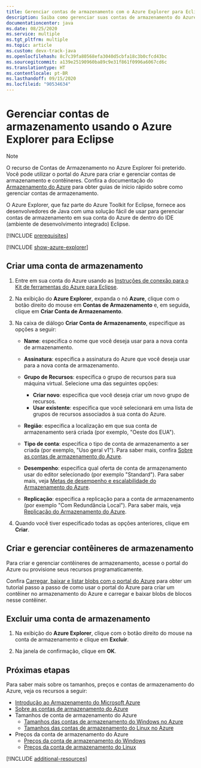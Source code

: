 ```yaml
---
title: Gerenciar contas de armazenamento com o Azure Explorer para Eclipse
description: Saiba como gerenciar suas contas de armazenamento do Azure usando o Azure Explorer para Eclipse.
documentationcenter: java
ms.date: 08/25/2020
ms.service: multiple
ms.tgt_pltfrm: multiple
ms.topic: article
ms.custom: devx-track-java
ms.openlocfilehash: 8c7c39fa80568efa3040d5cbfa18c3b0cfcd43bc
ms.sourcegitcommit: a139e25190960ba89c9e31f861f0996a6067cd6c
ms.translationtype: HT
ms.contentlocale: pt-BR
ms.lasthandoff: 09/15/2020
ms.locfileid: "90534634"
---
```

# <a name="manage-storage-accounts-by-using-the-azure-explorer-for-eclipse"></a>Gerenciar contas de armazenamento usando o Azure Explorer para Eclipse

> [!NOTE]
> O recurso de Contas de Armazenamento no Azure Explorer foi preterido. Você pode utilizar o portal do Azure para criar e gerenciar contas de armazenamento e contêineres. Confira a documentação do [Armazenamento do Azure](/azure/storage/blobs/storage-quickstart-blobs-portal) para obter guias de início rápido sobre como gerenciar contas de armazenamento.

O Azure Explorer, que faz parte do Azure Toolkit for Eclipse, fornece aos desenvolvedores de Java com uma solução fácil de usar para gerenciar contas de armazenamento em sua conta do Azure de dentro do IDE (ambiente de desenvolvimento integrado) Eclipse.

[!INCLUDE [prerequisites](includes/prerequisites.md)]

[!INCLUDE [show-azure-explorer](includes/show-azure-explorer.md)]

## <a name="create-a-storage-account"></a>Criar uma conta de armazenamento

1. Entre em sua conta do Azure usando as [Instruções de conexão para o Kit de ferramentas do Azure para Eclipse](/azure/developer/java/toolkit-for-eclipse/sign-in-instructions).

1. Na exibição do **Azure Explorer**, expanda o nó **Azure**, clique com o botão direito do mouse em **Contas de Armazenamento** e, em seguida, clique em **Criar Conta de Armazenamento**.

1. Na caixa de diálogo **Criar Conta de Armazenamento**, especifique as opções a seguir:

   * **Name**: especifica o nome que você deseja usar para a nova conta de armazenamento.

   * **Assinatura**: especifica a assinatura do Azure que você deseja usar para a nova conta de armazenamento.

   * **Grupo de Recursos**: especifica o grupo de recursos para sua máquina virtual. Selecione uma das seguintes opções:
      * **Criar novo**: especifica que você deseja criar um novo grupo de recursos.
      * **Usar existente**: especifica que você selecionará em uma lista de grupos de recursos associados à sua conta do Azure.

   * **Região**: especifica a localização em que sua conta de armazenamento será criada (por exemplo, "Oeste dos EUA").

   * **Tipo de conta**: especifica o tipo de conta de armazenamento a ser criada (por exemplo, "Uso geral v1"). Para saber mais, confira [Sobre as contas de armazenamento do Azure].

   * **Desempenho**: especifica qual oferta de conta de armazenamento usar do editor selecionado (por exemplo "Standard"). Para saber mais, veja [Metas de desempenho e escalabilidade do Armazenamento do Azure].

   * **Replicação**: especifica a replicação para a conta de armazenamento (por exemplo "Com Redundância Local"). Para saber mais, veja [Replicação do Armazenamento do Azure].

1. Quando você tiver especificado todas as opções anteriores, clique em **Criar**.

## <a name="create-and-manage-storage-containers"></a>Criar e gerenciar contêineres de armazenamento

Para criar e gerenciar contêineres de armazenamento, acesse o portal do Azure ou provisione seus recursos programaticamente.

Confira [Carregar, baixar e listar blobs com o portal do Azure](/azure/storage/blobs/storage-quickstart-blobs-portal) para obter um tutorial passo a passo de como usar o portal do Azure para criar um contêiner no armazenamento do Azure e carregar e baixar blobs de blocos nesse contêiner.

## <a name="delete-a-storage-account"></a>Excluir uma conta de armazenamento

1. Na exibição do **Azure Explorer**, clique com o botão direito do mouse na conta de armazenamento e clique em **Excluir**.

1. Na janela de confirmação, clique em **OK**.


## <a name="next-steps"></a>Próximas etapas

Para saber mais sobre os tamanhos, preços e contas de armazenamento do Azure, veja os recursos a seguir:

* [Introdução ao Armazenamento do Microsoft Azure]
* [Sobre as contas de armazenamento do Azure]
* Tamanhos de conta de armazenamento do Azure
  * [Tamanhos das contas de armazenamento do Windows no Azure]
  * [Tamanhos das contas de armazenamento do Linux no Azure]
* Preços da conta de armazenamento do Azure
  * [Preços da conta de armazenamento do Windows]
  * [Preços da conta de armazenamento do Linux]

[!INCLUDE [additional-resources](includes/additional-resources.md)]

<!-- URL List -->

[Introdução ao Armazenamento do Microsoft Azure]: /azure/storage/common/storage-introduction
[Sobre as contas de armazenamento do Azure]: /azure/storage/storage-create-storage-account
[Replicação do Armazenamento do Azure]: /azure/storage/storage-redundancy
[Metas de desempenho e escalabilidade do Armazenamento do Azure]: /azure/storage/storage-scalability-targets
[Naming and referencing containers, blobs, and metadata]: https://go.microsoft.com/fwlink/?LinkId=255555

[Tamanhos das contas de armazenamento do Windows no Azure]: https://docs.microsoft.com/azure/virtual-machines/sizes
[Tamanhos das contas de armazenamento do Linux no Azure]: https://docs.microsoft.com/azure/virtual-machines/sizes
[Preços da conta de armazenamento do Windows]: https://azure.microsoft.com/pricing/details/virtual-machines/windows/
[Preços da conta de armazenamento do Linux]: https://azure.microsoft.com/pricing/details/virtual-machines/linux/

<!-- IMG List -->

[CS01]: media/managing-storage-accounts-using-azure-explorer/CS01.png
[CS02]: media/managing-storage-accounts-using-azure-explorer/CS02.png
[CC01]: media/managing-storage-accounts-using-azure-explorer/CC01.png
[CC02]: media/managing-storage-accounts-using-azure-explorer/CC02.png

[DS01]: media/managing-storage-accounts-using-azure-explorer/DS01.png
[DS02]: media/managing-storage-accounts-using-azure-explorer/DS02.png
[DC01]: media/managing-storage-accounts-using-azure-explorer/DC01.png
[DC02]: media/managing-storage-accounts-using-azure-explorer/DC02.png
